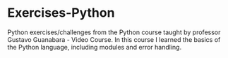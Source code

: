 # Exercises-Python
 Python exercises/challenges from the Python course taught by professor Gustavo Guanabara - Video Course. In this course I learned the basics of the Python language, including modules and error handling.
